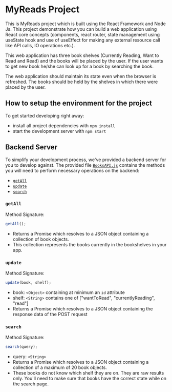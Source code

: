 # MyReads Project

This is MyReads project which is built using the React Framework and Node Js. This project demonstrate how you can build a web application using React core concepts (components, react router, state management using useState hook and use of useEffect for making any external resource call like API calls, IO operations etc.). 

This web application has three book shelves (Currently Reading, Want to Read and Read) and the books will be placed by the user.
If the user wants to get new book he/she can look up for a book by searching the book.

The web application should maintain its state even when the browser is refreshed. 
The books should be held by the shelves in which there were placed by the user.

## How to setup the environment for the project

To get started developing right away:

- install all project dependencies with `npm install`
- start the development server with `npm start`

## Backend Server

To simplify your development process, we've provided a backend server for you to develop against. The provided file [`BooksAPI.js`](src/BooksAPI.js) contains the methods you will need to perform necessary operations on the backend:

- [`getAll`](#getall)
- [`update`](#update)
- [`search`](#search)

### `getAll`

Method Signature:

```js
getAll();
```

- Returns a Promise which resolves to a JSON object containing a collection of book objects.
- This collection represents the books currently in the bookshelves in your app.

### `update`

Method Signature:

```js
update(book, shelf);
```

- book: `<Object>` containing at minimum an `id` attribute
- shelf: `<String>` contains one of ["wantToRead", "currentlyReading", "read"]
- Returns a Promise which resolves to a JSON object containing the response data of the POST request

### `search`

Method Signature:

```js
search(query);
```

- query: `<String>`
- Returns a Promise which resolves to a JSON object containing a collection of a maximum of 20 book objects.
- These books do not know which shelf they are on. They are raw results only. You'll need to make sure that books have the correct state while on the search page.